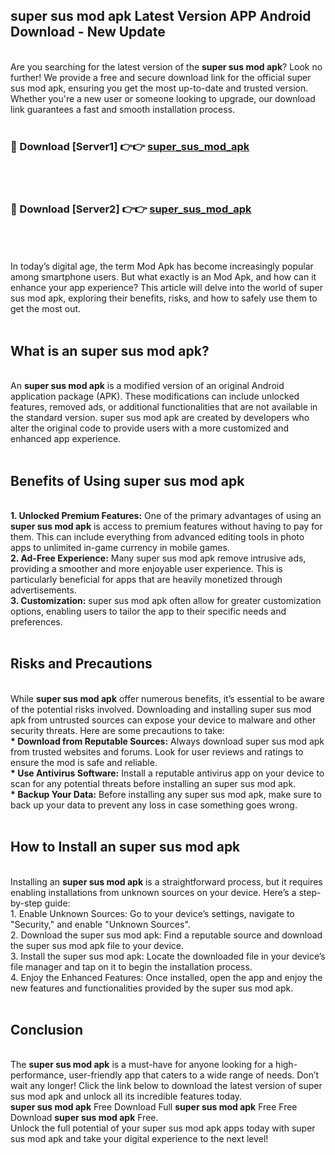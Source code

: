 ## super sus mod apk Latest Version APP Android Download - New Update
<br>
Are you searching for the latest version of the <strong>super sus mod apk</strong>? Look no further! We provide a free and secure download link for the official super sus mod apk, ensuring you get the most up-to-date and trusted version. Whether you're a new user or someone looking to upgrade, our download link guarantees a fast and smooth installation process.
<br>
<br>
<h3>🔴 Download [Server1] 👉👉 <a href="https://modyolo.store/super+sus+mod+apk">super_sus_mod_apk</a></h3><br>
<br>
<h3>🔴 Download [Server2] 👉👉 <a href="https://modyolo.store/super+sus+mod+apk">super_sus_mod_apk</a></h3><br>
<br>
<br>
In today’s digital age, the term Mod Apk has become increasingly popular among smartphone users. But what exactly is an Mod Apk, and how can it enhance your app experience? This article will delve into the world of super sus mod apk, exploring their benefits, risks, and how to safely use them to get the most out.
<br>
<br>
<h2>What is an super sus mod apk?</h2>
<br>
An <strong>super sus mod apk</strong> is a modified version of an original Android application package (APK). These modifications can include unlocked features, removed ads, or additional functionalities that are not available in the standard version. super sus mod apk are created by developers who alter the original code to provide users with a more customized and enhanced app experience.
<br>
<br>
<h2>Benefits of Using super sus mod apk</h2>
<br>
<strong> 1. Unlocked Premium Features:</strong> One of the primary advantages of using an <strong>super sus mod apk</strong> is access to premium features without having to pay for them. This can include everything from advanced editing tools in photo apps to unlimited in-game currency in mobile games.
<br>
<strong> 2. Ad-Free Experience:</strong> Many super sus mod apk remove intrusive ads, providing a smoother and more enjoyable user experience. This is particularly beneficial for apps that are heavily monetized through advertisements.
<br>
<strong> 3. Customization:</strong> super sus mod apk often allow for greater customization options, enabling users to tailor the app to their specific needs and preferences.
<br>
<br>
<h2>Risks and Precautions</h2>
<br>
While <strong>super sus mod apk</strong> offer numerous benefits, it’s essential to be aware of the potential risks involved. Downloading and installing super sus mod apk from untrusted sources can expose your device to malware and other security threats. Here are some precautions to take:
<br>
<strong> * Download from Reputable Sources:</strong> Always download super sus mod apk from trusted websites and forums. Look for user reviews and ratings to ensure the mod is safe and reliable.
<br>
<strong> * Use Antivirus Software:</strong> Install a reputable antivirus app on your device to scan for any potential threats before installing an super sus mod apk.
<br>
<strong> * Backup Your Data:</strong> Before installing any super sus mod apk, make sure to back up your data to prevent any loss in case something goes wrong.
<br>
<br>
<h2>How to Install an super sus mod apk</h2>
<br>
Installing an <strong>super sus mod apk</strong> is a straightforward process, but it requires enabling installations from unknown sources on your device. Here’s a step-by-step guide:
<br>
 1. Enable Unknown Sources: Go to your device’s settings, navigate to "Security," and enable "Unknown Sources".
<br>
 2. Download the super sus mod apk: Find a reputable source and download the super sus mod apk file to your device.
<br>
 3. Install the super sus mod apk: Locate the downloaded file in your device’s file manager and tap on it to begin the installation process.
<br>
 4. Enjoy the Enhanced Features: Once installed, open the app and enjoy the new features and functionalities provided by the super sus mod apk.
<br>
<br>
<h2><strong>Conclusion</strong></h2>
<br>
The <strong>super sus mod apk</strong> is a must-have for anyone looking for a high-performance, user-friendly app that caters to a wide range of needs. Don’t wait any longer! Click the link below to download the latest version of super sus mod apk and unlock all its incredible features today.
<br>
<strong>super sus mod apk</strong> Free Download Full <strong>super sus mod apk</strong> Free Free Download <strong>super sus mod apk</strong> Free.
<br>
Unlock the full potential of your super sus mod apk apps today with super sus mod apk and take your digital experience to the next level!